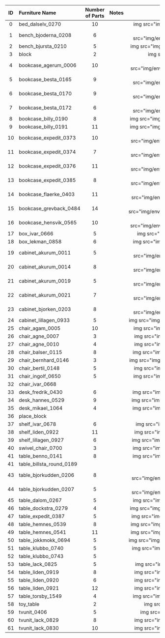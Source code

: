 |ID    |Furniture Name 		 |Number of Parts| Notes      			      | Image                                                     |
| :---:| :---         		 |     :---:|      :--- 			     | :---:											                             |
| 0  | bed_dalselv_0270         | 10 | | img src="img/env/bed_dalselv_0270.png"|
| 1  | bench_bjoderna_0208      | 6  | | img src="img/env/bench_bjoderna_0208.png"|
| 2  | bench_bjursta_0210       | 5  | | img src="img/env/bench_bjursta_0210.png"|
| 3  | block                    | 2  | | img src="img/env/block.png"|
| 4  | bookcase_agerum_0006     | 10 | | img src="img/env/bookcase_agerum_0006.png"|
| 5  | bookcase_besta_0165      | 9  | | img src="img/env/bookcase_besta_0165.png"|
| 6  | bookcase_besta_0170      | 9  | | img src="img/env/bookcase_besta_0170.png"|
| 7  | bookcase_besta_0172      | 6  | | img src="img/env/bookcase_besta_0172.png"|
| 8  | bookcase_billy_0190      | 8  | | img src="img/env/bookcase_billy_0190.png"|
| 9  | bookcase_billy_0191      | 11 | | img src="img/env/bookcase_billy_0191.png"|
| 10 | bookcase_expedit_0373    | 10 | | img src="img/env/bookcase_expedit_0373.png"|
| 11 | bookcase_expedit_0374    | 7  | | img src="img/env/bookcase_expedit_0374.png"|
| 12 | bookcase_expedit_0376    | 11 | | img src="img/env/bookcase_expedit_0376.png"|
| 13 | bookcase_expedit_0385    | 8  | | img src="img/env/bookcase_expedit_0385.png"|
| 14 | bookcase_flaerke_0403    | 11 | | img src="img/env/bookcase_flaerke_0403.png"|
| 15 | bookcase_grevback_0484   | 14 | | img src="img/env/bookcase_grevback_0484.png"|
| 16 | bookcase_hensvik_0565    | 10 | | img src="img/env/bookcase_hensvik_0565.png"|
| 17 | box_ivar_0666            | 5  | | img src="img/env/box_ivar_0666.png"|
| 18 | box_lekman_0858          | 6  | | img src="img/env/box_lekman_0858.png"|
| 19 | cabinet_akurum_0011      | 5  | | img src="img/env/cabinet_akurum_0011.png"|
| 20 | cabinet_akurum_0014      | 8  | | img src="img/env/cabinet_akurum_0014.png"|
| 21 | cabinet_akurum_0019      | 5  | | img src="img/env/cabinet_akurum_0019.png"|
| 22 | cabinet_akurum_0021      | 7  | | img src="img/env/cabinet_akurum_0021.png"|
| 23 | cabinet_bjorken_0203     | 8  | | img src="img/env/cabinet_bjorken_0203.png"|
| 24 | cabinet_lillagen_0933    | 5  | | img src="img/env/cabinet_lillagen_0933.png"|
| 25 | chair_agam_0005          | 10 | | img src="img/env/chair_agam_0005.png"|
| 26 | chair_agne_0007          | 3  | | img src="img/env/chair_agne_0007.png"|
| 27 | chair_agne_0010          | 4  | | img src="img/env/chair_agne_0010.png"|
| 28 | chair_balser_0115        | 8  | | img src="img/env/chair_balser_0115.png"|
| 29 | chair_bernhard_0146      | 3  | | img src="img/env/chair_bernhard_0146.png"|
| 30 | chair_bertil_0148        | 5  | | img src="img/env/chair_bertil_0148.png"|
| 31 | chair_ingolf_0650        | 5  | | img src="img/env/chair_ingolf_0650.png"|
| 32 | chair_ivar_0668        |     | | | 
| 33 | desk_fredrik_0430        | 6  | | img src="img/env/desk_fredrik_0430.png"|
| 34 | desk_hannes_0529         | 9  | | img src="img/env/desk_hannes_0529.png"|
| 35 | desk_mikael_1064         | 4  | | img src="img/env/desk_mikael_1064.png"|
| 36 | place_block              |    | | |
| 37 | shelf_ivar_0678          | 6  | | img src="img/env/shelf_ivar_0678.png"|
| 38 | shelf_liden_0922         | 11 | | img src="img/env/shelf_liden_0922.png"|
| 39 | shelf_lillagen_0927      | 6  | | img src="img/env/shelf_lillagen_0927.png"|
| 40 | swivel_chair_0700        | 3  | | img src="img/env/swivel_chair_0700.png"|
| 41 | table_benno_0141         | 8  | | img src="img/env/table_benno_0141.png"|
| 41 | table_billsta_round_0189 |    | | |
| 43 | table_bjorkudden_0206    | 8  | | img src="img/env/table_bjorkudden_0206.png"|
| 44 | table_bjorkudden_0207    | 5  | | img src="img/env/table_bjorkudden_0207.png"|
| 45 | table_dalom_0267         | 5  | | img src="img/env/table_dalom_0267.png"|
| 46 | table_dockstra_0279      | 4  | | img src="img/env/table_dockstra_0279.png"|
| 47 | table_expedit_0387       | 5  | | img src="img/env/table_expedit_0387.png"|
| 48 | table_hemnes_0539        | 8  | | img src="img/env/table_hemnes_0539.png"|
| 49 | table_hemnes_0541        | 11 | | img src="img/env/table_hemnes_0541.png"|
| 50 | table_jokkmokk_0694      | 5  | | img src="img/env/table_jokkmokk_0694.png"|
| 51 | table_klubbo_0740        | 5  | | img src="img/env/table_klubbo_0740.png"|
| 52 | table_klubbo_0743        | 5  | | |
| 53 | table_lack_0825          | 5  | | img src="img/env/table_lack_0825.png"|
| 54 | table_liden_0919         | 8  | | img src="img/env/table_liden_0919.png"|
| 55 | table_liden_0920         | 6  | | img src="img/env/table_liden_0920.png"|
| 56 | table_liden_0921         | 12 | | img src="img/env/table_liden_0921.png"|
| 57 | table_torsby_1549        | 4  | | img src="img/env/table_torsby_1549.png"|
| 58 | toy_table                | 2  | | img src="img/env/toy_table.png"|
| 59 | tvunit_0406              | 5  | | img src="img/env/tvunit_0406.png"|
| 60 | tvunit_lack_0829         | 8  | | img src="img/env/tvunit_lack_0829.png"|
| 61 | tvunit_lack_0830         | 10 | | img src="img/env/tvunit_lack_0830.png"|
